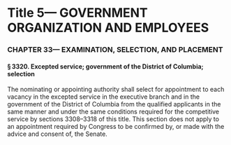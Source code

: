 
# Title 5— GOVERNMENT ORGANIZATION AND EMPLOYEES
### CHAPTER 33— EXAMINATION, SELECTION, AND PLACEMENT
#### § 3320. Excepted service; government of the District of Columbia; selection

The nominating or appointing authority shall select for appointment to each vacancy in the excepted service in the executive branch and in the government of the District of Columbia from the qualified applicants in the same manner and under the same conditions required for the competitive service by sections 3308–3318 of this title. This section does not apply to an appointment required by Congress to be confirmed by, or made with the advice and consent of, the Senate.
